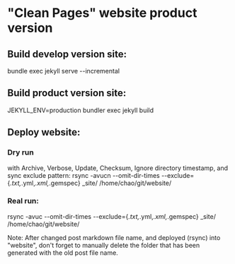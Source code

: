 # "Clean Pages" website  product version
## Build develop version site:
bundle exec jekyll serve --incremental

## Build product version site:
JEKYLL_ENV=production bundler exec jekyll build

## Deploy website:
### Dry run
with Archive, Verbose, Update, Checksum, Ignore directory timestamp, and sync exclude pattern:
rsync -avucn --omit-dir-times --exclude={*.txt,*.yml,*.xml,*.gemspec} _site/ /home/chao/git/website/

### Real run:
rsync -avuc --omit-dir-times --exclude={*.txt,*.yml,*.xml,*.gemspec} _site/ /home/chao/git/website/

Note: After changed post markdown file name, and deployed (rsync) into "website", don't forget to manually delete the folder that has been generated with the old post file name.
